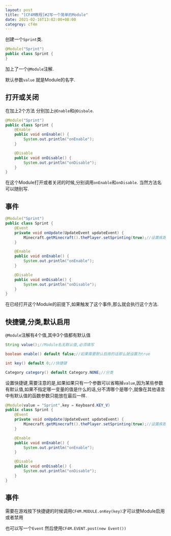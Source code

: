 ```yaml
---
layout: post
title: "[CF4M教程]#2写一个简单的Module"
date: 2021-02-16T13:02:00+08:00
categroy: cf4m
---
```


创建一个`Sprint`类.

```java
@Module("Sprint")
public class Sprint {
}
```

加上了一个`@Module`注解.

默认参数`value` 就是Module的名字.

## 打开或关闭

在加上2个方法 分别加上`@Enable`和`@Disbale`.

```java
@Module("Sprint")
public class Sprint {
    @Enable
    public void onEnable() {
        System.out.println("onEnable");
    }

    @Disable
    public void onDisable() {
        System.out.println("onDisable");
    }
}
```

在这个Module打开或者关闭的时候,分别调用`onEnable`和`onDisable`. 当然方法名可以随别写.

## 事件

```java
@Module("Sprint")
public class Sprint {
    @Event
    private void onUpdate(UpdateEvent updateEvent) {
        Minecraft.getMinecraft().thePlayer.setSprinting(true);//设置疾跑状态为true
    }

    @Enable
    public void onEnable() {
        System.out.println("onEnable");
    }

    @Disable
    public void onDisable() {
        System.out.println("onDisable");
    }
}
```

在已经打开这个Module的前提下,如果触发了这个事件,那么就会执行这个方法.

## 快捷键,分类,默认启用

`@Module`注解有4个值,其中3个值都有默认值
```java
String value();//Module名无默认值,必须填写

boolean enable() default false;//如果需要默认启用的话那么就设置为true

int key() default 0;//快捷键

Category category() default Category.NONE;//分类
```

设置快捷键,需要注意的是,如果如果只有一个参数可以省略掉`value`,因为某些参数有默认值,如果不指定哪一变量的值是什么的话,分不清哪个是哪个,就像在其他语言中有默认值的函数参数只能放在最后一样.

```java
@Module(value = "Sprint",key = Keyboard.KEY_V)
public class Sprint {
    @Event
    private void onUpdate(UpdateEvent updateEvent) {
        Minecraft.getMinecraft().thePlayer.setSprinting(true);//设置疾跑状态为true
    }

    @Enable
    public void onEnable() {
        System.out.println("onEnable");
    }

    @Disable
    public void onDisable() {
        System.out.println("onDisable");
    }
}
```

## 事件

需要在游戏按下快捷键的时候调用`CF4M.MODULE.onKey(key)`才可以使Module启用或者禁用

也可以写一个`Event` 然后使用`CF4M.EVENT.post(new Event())`
